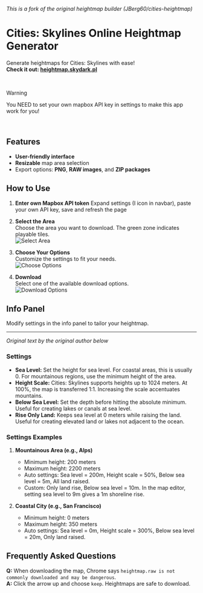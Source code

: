 *This is a fork of the original heightmap builder (JBerg60/cities-heightmap)*

# Cities: Skylines Online Heightmap Generator

Generate heightmaps for Cities: Skylines with ease!  
**Check it out: [heightmap.skydark.pl](https://heightmap.skydark.pl)**

<br>

> [!WARNING]
> You NEED to set your own mapbox API key in settings to make this app work for you!

<br>

## Features
- **User-friendly interface**
- **Resizable** map area selection
- Export options: **PNG**, **RAW images**, and **ZIP packages**

## How to Use

1. **Enter own Mapbox API token**
   Expand settings (I icon in navbar), paste your own API key, save and refresh the page

3. **Select the Area**  
   Choose the area you want to download. The green zone indicates playable tiles.  
   ![Select Area](https://user-images.githubusercontent.com/30871217/123680703-4ebaa880-d849-11eb-8b74-b254e91ef44d.png)

4. **Choose Your Options**  
   Customize the settings to fit your needs.  
   ![Choose Options](https://user-images.githubusercontent.com/30871217/123449129-aa7ffa00-d5db-11eb-9eb5-f2395dc4f173.png)

5. **Download**  
   Select one of the available download options.  
   ![Download Options](https://user-images.githubusercontent.com/30871217/132255804-7cbe3e0a-f3f0-4b19-bd2f-0cf434457f09.png)

## Info Panel
Modify settings in the info panel to tailor your heightmap.

---

_Original text by the original author below_

### Settings
- **Sea Level:** Set the height for sea level. For coastal areas, this is usually 0. For mountainous regions, use the minimum height of the area.
- **Height Scale:** Cities: Skylines supports heights up to 1024 meters. At 100%, the map is transferred 1:1. Increasing the scale accentuates mountains.
- **Below Sea Level:** Set the depth before hitting the absolute minimum. Useful for creating lakes or canals at sea level.
- **Rise Only Land:** Keeps sea level at 0 meters while raising the land. Useful for creating elevated land or lakes not adjacent to the ocean.

### Settings Examples
1. **Mountainous Area (e.g., Alps)**
   - Minimum height: 200 meters
   - Maximum height: 2200 meters
   - Auto settings: Sea level = 200m, Height scale = 50%, Below sea level = 5m, All land raised.
   - Custom: Only land rise, Below sea level = 10m. In the map editor, setting sea level to 9m gives a 1m shoreline rise.

2. **Coastal City (e.g., San Francisco)**
   - Minimum height: 0 meters
   - Maximum height: 350 meters
   - Auto settings: Sea level = 0m, Height scale = 300%, Below sea level = 20m, Only land raised.

## Frequently Asked Questions
**Q:** When downloading the map, Chrome says `heightmap.raw is not commonly downloaded and may be dangerous`.  
**A:** Click the arrow up and choose `keep`. Heightmaps are safe to download.
